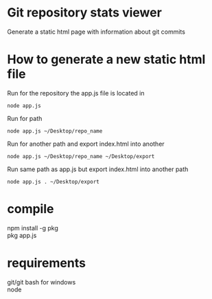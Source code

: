 # Git repository stats viewer 
Generate a static html page with information about git commits  

# How to generate a new static html file
Run for the repository the app.js file is located in
```
node app.js  
```
Run for path
```
node app.js ~/Desktop/repo_name
```
Run for another path and export index.html into another 
```
node app.js ~/Desktop/repo_name ~/Desktop/export
```
Run same path as app.js but export index.html into another path
```
node app.js . ~/Desktop/export
```
# compile
npm install -g pkg  
pkg app.js  

# requirements
git/git bash for windows  
node  
